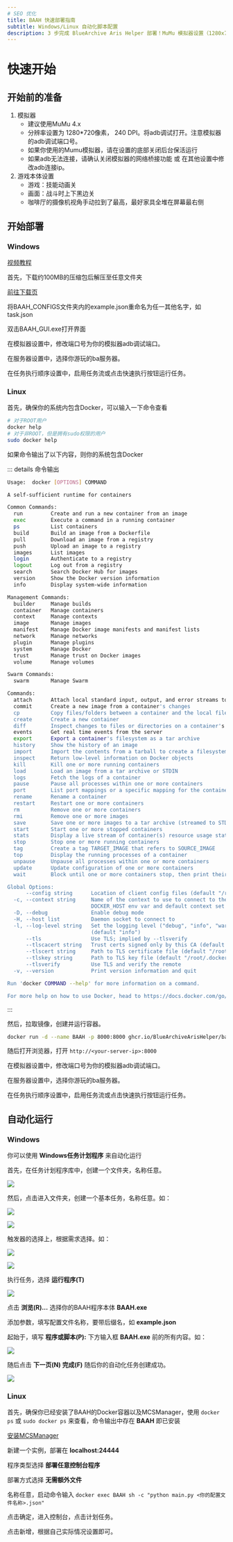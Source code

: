 ```yaml
---
# SEO 优化
title: BAAH 快速部署指南
subtitle: Windows/Linux 自动化脚本配置
description: 3 步完成 BlueArchive Aris Helper 部署！MuMu 模拟器设置（1280x720/240 DPI），Windows 解压即用 + GUI 配置，Linux Docker 一键运行，支持定时任务自动化。
---
```


# 快速开始

## 开始前的准备

1. 模拟器
   - 建议使用MuMu 4.x
   - 分辨率设置为 1280*720像素， 240 DPI。将adb调试打开。注意模拟器的adb调试端口号。
   - 如果你使用的Mumu模拟器，请在设置的底部关闭后台保活运行
   - 如果adb无法连接，请确认关闭模拟器的网络桥接功能 或 在其他设置中修改adb连接ip。
2. 游戏本体设置
    - 游戏：技能动画关
    - 画面：战斗时上下黑边关
    - 咖啡厅的摄像机视角手动拉到了最高，最好家具全堆在屏幕最右侧

## 开始部署

### Windows

[视频教程](https://www.bilibili.com/video/BV1ZxfGYSEVr)

首先，下载约100MB的压缩包后解压至任意文件夹

[前往下载页](/download)

将BAAH_CONFIGS文件夹内的example.json重命名为任一其他名字，如task.json

双击BAAH_GUI.exe打开界面

在模拟器设置中，修改端口号为你的模拟器adb调试端口。

在服务器设置中，选择你游玩的ba服务器。

在任务执行顺序设置中，启用任务流或点击快速执行按钮运行任务。

### Linux

首先，确保你的系统内包含Docker，可以输入一下命令查看

``` bash
# 对于ROOT用户
docker help
# 对于非ROOT，但是拥有sudo权限的用户
sudo docker help
```

如果命令输出了以下内容，则你的系统包含Docker

::: details 命令输出
``` bash
Usage:  docker [OPTIONS] COMMAND

A self-sufficient runtime for containers

Common Commands:
  run         Create and run a new container from an image
  exec        Execute a command in a running container
  ps          List containers
  build       Build an image from a Dockerfile
  pull        Download an image from a registry
  push        Upload an image to a registry
  images      List images
  login       Authenticate to a registry
  logout      Log out from a registry
  search      Search Docker Hub for images
  version     Show the Docker version information
  info        Display system-wide information

Management Commands:
  builder     Manage builds
  container   Manage containers
  context     Manage contexts
  image       Manage images
  manifest    Manage Docker image manifests and manifest lists
  network     Manage networks
  plugin      Manage plugins
  system      Manage Docker
  trust       Manage trust on Docker images
  volume      Manage volumes

Swarm Commands:
  swarm       Manage Swarm

Commands:
  attach      Attach local standard input, output, and error streams to a running container
  commit      Create a new image from a container's changes
  cp          Copy files/folders between a container and the local filesystem
  create      Create a new container
  diff        Inspect changes to files or directories on a container's filesystem
  events      Get real time events from the server
  export      Export a container's filesystem as a tar archive
  history     Show the history of an image
  import      Import the contents from a tarball to create a filesystem image
  inspect     Return low-level information on Docker objects
  kill        Kill one or more running containers
  load        Load an image from a tar archive or STDIN
  logs        Fetch the logs of a container
  pause       Pause all processes within one or more containers
  port        List port mappings or a specific mapping for the container
  rename      Rename a container
  restart     Restart one or more containers
  rm          Remove one or more containers
  rmi         Remove one or more images
  save        Save one or more images to a tar archive (streamed to STDOUT by default)
  start       Start one or more stopped containers
  stats       Display a live stream of container(s) resource usage statistics
  stop        Stop one or more running containers
  tag         Create a tag TARGET_IMAGE that refers to SOURCE_IMAGE
  top         Display the running processes of a container
  unpause     Unpause all processes within one or more containers
  update      Update configuration of one or more containers
  wait        Block until one or more containers stop, then print their exit codes

Global Options:
      --config string      Location of client config files (default "/root/.docker")
  -c, --context string     Name of the context to use to connect to the daemon (overrides
                           DOCKER_HOST env var and default context set with "docker context use")
  -D, --debug              Enable debug mode
  -H, --host list          Daemon socket to connect to
  -l, --log-level string   Set the logging level ("debug", "info", "warn", "error", "fatal")
                           (default "info")
      --tls                Use TLS; implied by --tlsverify
      --tlscacert string   Trust certs signed only by this CA (default "/root/.docker/ca.pem")
      --tlscert string     Path to TLS certificate file (default "/root/.docker/cert.pem")
      --tlskey string      Path to TLS key file (default "/root/.docker/key.pem")
      --tlsverify          Use TLS and verify the remote
  -v, --version            Print version information and quit

Run 'docker COMMAND --help' for more information on a command.

For more help on how to use Docker, head to https://docs.docker.com/go/guides/
```
:::

然后，拉取镜像，创建并运行容器。

``` bash
docker run -d --name BAAH -p 8000:8000 ghcr.io/BlueArchiveArisHelper/baah:latest
```

随后打开浏览器，打开 `http://<your-server-ip>:8000`

在模拟器设置中，修改端口号为你的模拟器adb调试端口。

在服务器设置中，选择你游玩的ba服务器。

在任务执行顺序设置中，启用任务流或点击快速执行按钮运行任务。

## 自动化运行

### Windows

你可以使用 **Windows任务计划程序** 来自动化运行

首先，在任务计划程序库中，创建一个文件夹，名称任意。

![](/img/quick-start/windows_timer_1.png)

然后，点击进入文件夹，创建一个基本任务，名称任意。如：

![](/img/quick-start/windows_timer_2.png)

![](/img/quick-start/windows_timer_3.png)

触发器的选择上，根据需求选择。如：

![](/img/quick-start/windows_timer_4.png)

![](/img/quick-start/windows_timer_5.png)

执行任务，选择 **运行程序(T)**

![](/img/quick-start/windows_timer_6.png)

点击 **浏览(R)...** 选择你的BAAH程序本体 **BAAH.exe**

添加参数，填写配置文件名称，要带后缀名，如 **example.json**

起始于，填写 **程序或脚本(P):** 下方输入框 **BAAH.exe** 前的所有内容。如：

![](/img/quick-start/windows_timer_7.png)

随后点击 **下一页(N)** **完成(F)** 随后你的自动化任务创建成功。

![](/img/quick-start/windows_timer_8.png)

### Linux

首先，确保你已经安装了BAAH的Docker容器以及MCSManager，使用 `docker ps` 或 `sudo docker ps` 来查看，命令输出中存在 **BAAH** 即已安装

[安装MCSManager](https://www.mcsmanager.com/)

新建一个实例，部署在 **localhost:24444**

程序类型选择 **部署任意控制台程序**

部署方式选择 **无需额外文件**

名称任意，启动命令输入 `docker exec BAAH sh -c "python main.py <你的配置文件名称>.json"`

点击确定，进入控制台，点击计划任务。

点击新增，根据自己实际情况设置即可。